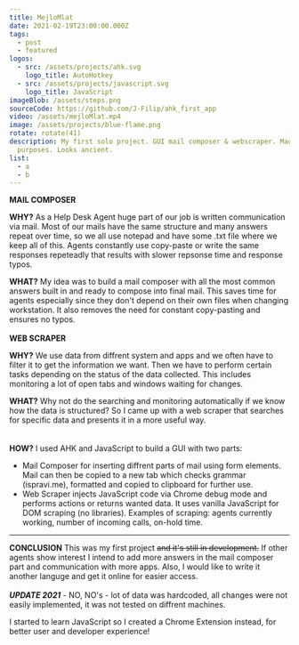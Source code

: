 ```yaml
---
title: MejloMlat
date: 2021-02-19T23:00:00.000Z
tags:
  - post
  - featured
logos:
  - src: /assets/projects/ahk.svg
    logo_title: AutoHotkey
  - src: /assets/projects/javascript.svg
    logo_title: JavaScript
imageBlob: /assets/steps.png
sourceCode: https://github.com/J-Filip/ahk_first_app
video: /assets/mejloMlat.mp4
image: /assets/projects/blue-flame.png
rotate: rotate(41)
description: My first solo project. GUI mail composer & webscraper. Made for job
  purposes. Looks ancient.
list:
  - a
  - b
---
```

__MAIL COMPOSER__

__WHY?__
As a Help Desk Agent huge part of our job is written communication via mail. Most of our mails have the same structure and many answers repeat over time, so we all use notepad and have some .txt file where we keep all of this. Agents constantly use copy-paste or write the same responses repeteadly that results with slower repsonse time and response typos. 

__WHAT?__
My idea was to build a mail composer with all the most common answers built in and ready to compose into final mail. This saves time for agents especially since they don't depend on their own files when changing workstation. It also removes the need for constant copy-pasting and ensures no typos.
\
\
__WEB SCRAPER__

__WHY?__
We use data from diffrent system and apps and we often have to filter it to get the information we want. Then we have to perform certain tasks depending on the status of the data collected. This includes monitoring a lot of open tabs and windows waiting for changes.

__WHAT?__
Why not do the searching and monitoring automatically if we know how the data is structured? So I came up with a web scraper that searches for specific data and presents it in a more useful way.  
\
\
__HOW?__
I used AHK and JavaScript to build a GUI with two parts:
- Mail Composer for inserting diffrent parts of mail using form elements. Mail can then be copied to a new tab which checks grammar (ispravi.me), formatted and copied to clipboard for further use.
- Web Scraper injects JavaScript code via Chrome debug mode and performs actions or returns wanted data. It uses vanilla JavaScript for DOM scraping (no libraries). 
Examples of scraping: agents currently working, number of incoming calls, on-hold time.

---
__CONCLUSION__
This was my first project ~~and it's still in development.~~ If other agents show interest I intend to add more answers in the mail composer part and communication with more apps. Also, I would like to write it another languge and get it online for easier access.
\
\
**_UPDATE 2021_** - NO, NO's - lot of data was hardcoded, all changes were not easily implemented, it was not tested on diffrent machines.

I started to learn JavaScript so I created a Chrome Extension instead, for better user and developer experience!